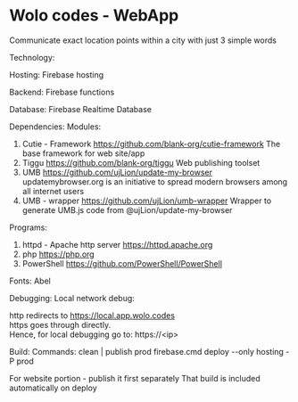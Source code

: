 Wolo codes - WebApp
=========================

Communicate exact location points within a city with just 3 simple words

Technology:

Hosting:
Firebase hosting

Backend:
Firebase functions

Database:
Firebase Realtime Database

Dependencies:
Modules:
1. Cutie - Framework
		https://github.com/blank-org/cutie-framework
		The base framework for web site/app
2. Tiggu
		https://github.com/blank-org/tiggu
		Web publishing toolset
3. UMB
		https://github.com/ujLion/update-my-browser
		updatemybrowser.org is an initiative to spread modern browsers among all internet users
4. UMB - wrapper
		https://github.com/ujLion/umb-wrapper
		Wrapper to generate UMB.js code from @ujLion/update-my-browser

Programs:
1. httpd - Apache http server
		https://httpd.apache.org
2. php
		https://php.org
3. PowerShell
		https://github.com/PowerShell/PowerShell
		
Fonts:
	Abel

Debugging:
Local network debug:

http redirects to https://local.app.wolo.codes  
https goes through directly.  
Hence, for local debugging go to: https://&lt;ip&gt;

Build:
Commands:
	clean | publish prod
	firebase.cmd deploy --only hosting -P prod
	
For website portion - publish it first separately
That build is included automatically on deploy
